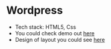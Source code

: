 # Wordpress
- Tech stack: HTML5, Css
- You could check demo out [here]()
- Design of layout you could see [here](https://www.figma.com/file/IrhCMw92ArTQLK8qNkDWEd/WordPress2-(Copy)?node-id=0%3A2)
